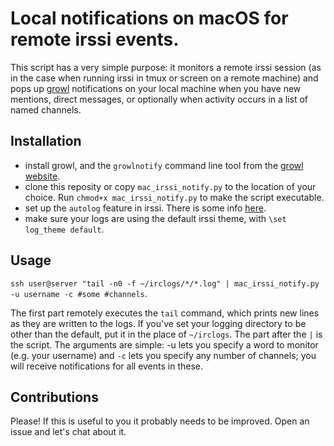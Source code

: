 # Local notifications on macOS for remote irssi events.

This script has a very simple purpose: it monitors a remote irssi session (as in the case when running irssi in tmux or screen on a remote machine) and pops up [growl](http://growl.info) notifications on your local machine when you have new mentions, direct messages, or optionally when activity occurs in a list of named channels.


## Installation

 - install growl, and the `growlnotify` command line tool from the [growl website](http://growl.info/downloads). 
 - clone this reposity or copy `mac_irssi_notify.py` to the location of your choice. Run `chmod+x mac_irssi_notify.py` to make the script executable. 
 - set up the `autolog` feature in irssi. There is some info [here](https://irssi.org/documentation/settings/). 
 - make sure your logs are using the default irssi theme, with `\set log_theme default`.

## Usage

`ssh user@server "tail -n0 -f ~/irclogs/*/*.log" | mac_irssi_notify.py -u username -c #some #channels`.

The first part remotely executes the `tail` command, which prints new lines as they are written to the logs. If you've set your logging directory to be other than the default, put it in the place of `~/irclogs`. The part after the `|` is the script. The arguments are simple: -u lets you specify a word to monitor (e.g. your username) and `-c` lets you specify any number of channels; you will receive notifications for all events in these.


## Contributions

Please! If this is useful to you it probably needs to be improved. Open an issue and let's chat about it.
 


